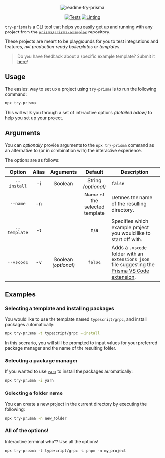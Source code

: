 
<div align=center>  

  ![readme-try-prisma](https://user-images.githubusercontent.com/18456526/202004157-e7c97399-1669-4d80-899c-537e09758214.png)
  
  [![Tests](https://github.com/prisma/try-prisma/actions/workflows/test.yml/badge.svg)](https://github.com/prisma/try-prisma/actions/workflows/test.yml)
  [![Linting](https://github.com/prisma/try-prisma/actions/workflows/lint.yml/badge.svg)](https://github.com/prisma/try-prisma/actions/workflows/lint.yml)

</div>

`try-prisma` is a CLI tool that helps you easily get up and running with any project from the [`prisma/prisma-examples`](https://github.com/prisma/prisma-examples) repository.

These projects are meant to be playgrounds for you to test integrations and features, _not production-ready boilerplates or templates_.

> Do you have feedback about a specific example template? Submit it [here](https://pris.ly/prisma-examples-feedback)!

## Usage

The easiest way to set up a project using `try-prisma` is to run the following command:

```sh copy
npx try-prisma
```

This will walk you through a set of interactive options _(detailed below)_ to help you set up your project.

## Arguments

You can _optionally_ provide arguments to the `npx try-prisma` command as an alternative to (or in combination with) the interactive experience.

The options are as follows:

|    Option    | Alias |      Arguments       |        Default        | Description                                                                                                                                                         |
| :----------: | :---: | :------------------: | :-------------------: | ------------------------------------------------------------------------------------------------------------------------------------------------------------------- |
| `--install`  |  -i   | Boolean | String _(optional)_  |        `false`        | Specifies if you would like to install npm packages automatically after creating the project. You can also specify which package manager to use: `npm`, `yarn`, or `pnpm`   |
|   `--name`   |  -n   |                      | Name of the selected template | Defines the name of the resulting directory.                                                                                                                                        |
| `--template` |  -t   |                      |          n/a          | Specifies which example project you would like to start off with.                                                                                                   |
| `--vscode`   |  -v   | Boolean _(optional)_ |        `false`        | Adds a `.vscode` folder with an `extensions.json` file suggesting the [Prisma VS Code extension](https://marketplace.visualstudio.com/items?itemName=Prisma.prisma). |

## Examples

### Selecting a template and installing packages

You would like to use the template named `typescript/grpc`, and install packages automatically:

```sh
npx try-prisma -t typescript/grpc --install
```

In this scenario, you will still be prompted to input values for your preferred package manager and the name of the resulting folder.

### Selecting a package manager

If you wanted to use [`yarn`](https://yarnpkg.com/) to install the packages automatically:

```sh
npx try-prisma -i yarn
```

### Selecting a folder name

You can create a new project in the current directory by executing the following:

```sh
npx try-prisma -n new_folder
```

### All of the options!

Interactive terminal who?? Use all the options!

```npx
npx try-prisma -t typescript/grpc -i pnpm -n my_project
```
